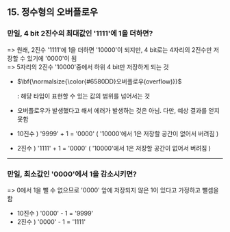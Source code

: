 ## 15. 정수형의 오버플로우

### 만일, 4 bit 2진수의 최대값인 '1111'에 1을 더하면?

  => 원래, 2진수 '1111'에 1을 더하면 '10000'이 되지만, 4 bit로는 4자리의 2진수만 저장할 수 있기에 '0000'이 됨   
  => 5자리의 2진수 '10000'중에서 하위 4 bit만 저장하게 되는 것
  

* <p>$\bf{\normalsize{\color{#6580DD}오버플로우(overflow)}}$</p> : 해당 타입이 표현할 수 있는 값의 범위를 넘어서는 것
* 오버플로우가 발생했다고 해서 에러가 발생하는 것은 아님. 다만, 예상 결과를 얻지 못함
  
* 10진수 ) '9999' + 1 = '0000' ( '10000'에서 1은 저장할 공간이 없어서 버려짐 )
* 2진수 ) '1111' + 1 = '0000' ( '10000'에서 1은 저장할 공간이 없어서 버려짐 )

---

### 만일, 최소값인 '0000'에서 1을 감소시키면?

  => 0에서 1을 뺄 수 없으므로 '0000' 앞에 저장되지 않은 1이 있다고 가정하고 뺄셈을 함

* 10진수 ) '0000' - 1 = '9999'
* 2진수 ) '0000' - 1 = '1111'
